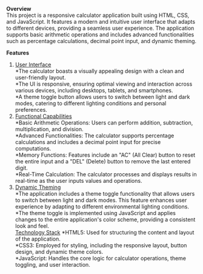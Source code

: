 **Overview**
<br>
This project is a responsive calculator application built using HTML, CSS, and JavaScript. It features a modern and intuitive user interface that adapts to different devices, providing a seamless user experience. The application supports basic arithmetic operations and includes advanced functionalities such as percentage calculations, decimal point input, and dynamic theming.

**Features**
<br>
1. <u>User Interface</u><br>
*The calculator boasts a visually appealing design with a clean and user-friendly layout.<br>
*The UI is responsive, ensuring optimal viewing and interaction across various devices, including desktops, tablets, and smartphones.<br>
*A theme toggle button allows users to switch between light and dark modes, catering to different lighting conditions and personal preferences.<br>
2. <u>Functional Capabilities</u><br>
*Basic Arithmetic Operations: Users can perform addition, subtraction, multiplication, and division.<br>
*Advanced Functionalities: The calculator supports percentage calculations and includes a decimal point input for precise computations.<br>
*Memory Functions: Features include an "AC" (All Clear) button to reset the entire input and a "DEL" (Delete) button to remove the last entered digit.<br>
*Real-Time Calculation: The calculator processes and displays results in real-time as the user inputs values and operations.<br>
3. <u>Dynamic Theming</u><br>
*The application includes a theme toggle functionality that allows users to switch between light and dark modes. This feature enhances user experience by adapting to different environmental lighting conditions.<br>
*The theme toggle is implemented using JavaScript and applies changes to the entire application's color scheme, providing a consistent look and feel.<br>
<u>Technology Stack</u>
*HTML5: Used for structuring the content and layout of the application.<br>
*CSS3: Employed for styling, including the responsive layout, button design, and dynamic theme colors.<br>
*JavaScript: Handles the core logic for calculator operations, theme toggling, and user interaction.<br>